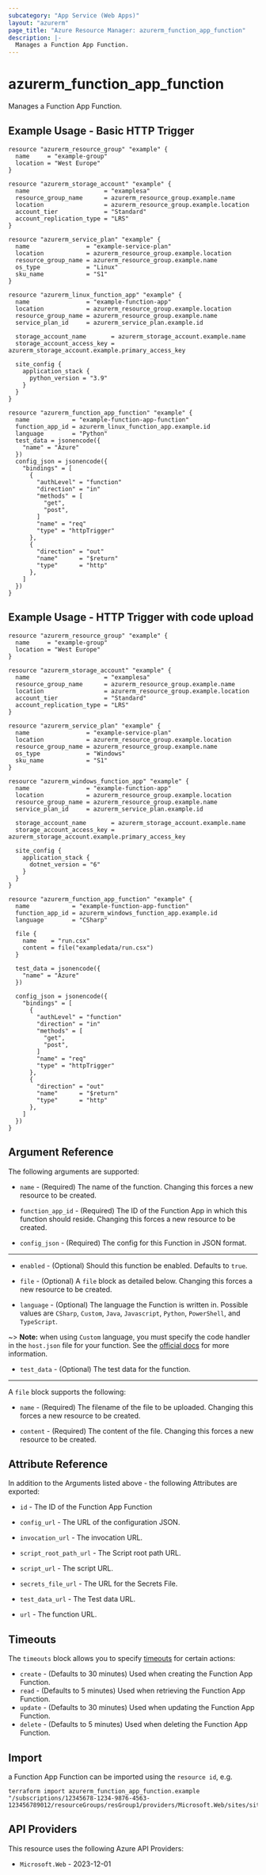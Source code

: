 ```yaml
---
subcategory: "App Service (Web Apps)"
layout: "azurerm"
page_title: "Azure Resource Manager: azurerm_function_app_function"
description: |-
  Manages a Function App Function.
---
```


# azurerm_function_app_function

Manages a Function App Function.

## Example Usage - Basic HTTP Trigger

```hcl
resource "azurerm_resource_group" "example" {
  name     = "example-group"
  location = "West Europe"
}

resource "azurerm_storage_account" "example" {
  name                     = "examplesa"
  resource_group_name      = azurerm_resource_group.example.name
  location                 = azurerm_resource_group.example.location
  account_tier             = "Standard"
  account_replication_type = "LRS"
}

resource "azurerm_service_plan" "example" {
  name                = "example-service-plan"
  location            = azurerm_resource_group.example.location
  resource_group_name = azurerm_resource_group.example.name
  os_type             = "Linux"
  sku_name            = "S1"
}

resource "azurerm_linux_function_app" "example" {
  name                = "example-function-app"
  location            = azurerm_resource_group.example.location
  resource_group_name = azurerm_resource_group.example.name
  service_plan_id     = azurerm_service_plan.example.id

  storage_account_name       = azurerm_storage_account.example.name
  storage_account_access_key = azurerm_storage_account.example.primary_access_key

  site_config {
    application_stack {
      python_version = "3.9"
    }
  }
}

resource "azurerm_function_app_function" "example" {
  name            = "example-function-app-function"
  function_app_id = azurerm_linux_function_app.example.id
  language        = "Python"
  test_data = jsonencode({
    "name" = "Azure"
  })
  config_json = jsonencode({
    "bindings" = [
      {
        "authLevel" = "function"
        "direction" = "in"
        "methods" = [
          "get",
          "post",
        ]
        "name" = "req"
        "type" = "httpTrigger"
      },
      {
        "direction" = "out"
        "name"      = "$return"
        "type"      = "http"
      },
    ]
  })
}
```

## Example Usage - HTTP Trigger with code upload

```hcl
resource "azurerm_resource_group" "example" {
  name     = "example-group"
  location = "West Europe"
}

resource "azurerm_storage_account" "example" {
  name                     = "examplesa"
  resource_group_name      = azurerm_resource_group.example.name
  location                 = azurerm_resource_group.example.location
  account_tier             = "Standard"
  account_replication_type = "LRS"
}

resource "azurerm_service_plan" "example" {
  name                = "example-service-plan"
  location            = azurerm_resource_group.example.location
  resource_group_name = azurerm_resource_group.example.name
  os_type             = "Windows"
  sku_name            = "S1"
}

resource "azurerm_windows_function_app" "example" {
  name                = "example-function-app"
  location            = azurerm_resource_group.example.location
  resource_group_name = azurerm_resource_group.example.name
  service_plan_id     = azurerm_service_plan.example.id

  storage_account_name       = azurerm_storage_account.example.name
  storage_account_access_key = azurerm_storage_account.example.primary_access_key

  site_config {
    application_stack {
      dotnet_version = "6"
    }
  }
}

resource "azurerm_function_app_function" "example" {
  name            = "example-function-app-function"
  function_app_id = azurerm_windows_function_app.example.id
  language        = "CSharp"

  file {
    name    = "run.csx"
    content = file("exampledata/run.csx")
  }

  test_data = jsonencode({
    "name" = "Azure"
  })

  config_json = jsonencode({
    "bindings" = [
      {
        "authLevel" = "function"
        "direction" = "in"
        "methods" = [
          "get",
          "post",
        ]
        "name" = "req"
        "type" = "httpTrigger"
      },
      {
        "direction" = "out"
        "name"      = "$return"
        "type"      = "http"
      },
    ]
  })
}
```

## Argument Reference

The following arguments are supported:

* `name` - (Required) The name of the function. Changing this forces a new resource to be created.

* `function_app_id` - (Required) The ID of the Function App in which this function should reside. Changing this forces a new resource to be created.

* `config_json` - (Required) The config for this Function in JSON format.

---

* `enabled` - (Optional) Should this function be enabled. Defaults to `true`.

* `file` - (Optional) A `file` block as detailed below. Changing this forces a new resource to be created.

* `language` - (Optional) The language the Function is written in. Possible values are `CSharp`, `Custom`, `Java`, `Javascript`, `Python`, `PowerShell`, and `TypeScript`.

~> **Note:** when using `Custom` language, you must specify the code handler in the `host.json` file for your function. See the [official docs](https://docs.microsoft.com/azure/azure-functions/functions-custom-handlers#hostjson) for more information.

* `test_data` - (Optional) The test data for the function.

---

A `file` block supports the following:

* `name` - (Required) The filename of the file to be uploaded. Changing this forces a new resource to be created.

* `content` - (Required) The content of the file. Changing this forces a new resource to be created.

## Attribute Reference

In addition to the Arguments listed above - the following Attributes are exported:

* `id` - The ID of the Function App Function

* `config_url` - The URL of the configuration JSON.

* `invocation_url` - The invocation URL.

* `script_root_path_url` - The Script root path URL.

* `script_url` - The script URL.

* `secrets_file_url` - The URL for the Secrets File.

* `test_data_url` - The Test data URL.

* `url` - The function URL.

## Timeouts

The `timeouts` block allows you to specify [timeouts](https://developer.hashicorp.com/terraform/language/resources/configure#define-operation-timeouts) for certain actions:

* `create` - (Defaults to 30 minutes) Used when creating the Function App Function.
* `read` - (Defaults to 5 minutes) Used when retrieving the Function App Function.
* `update` - (Defaults to 30 minutes) Used when updating the Function App Function.
* `delete` - (Defaults to 5 minutes) Used when deleting the Function App Function.

## Import

a Function App Function can be imported using the `resource id`, e.g.

```shell
terraform import azurerm_function_app_function.example "/subscriptions/12345678-1234-9876-4563-123456789012/resourceGroups/resGroup1/providers/Microsoft.Web/sites/site1/functions/function1"
```

## API Providers
<!-- This section is generated, changes will be overwritten -->
This resource uses the following Azure API Providers:

* `Microsoft.Web` - 2023-12-01
